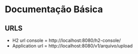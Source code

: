 # Documentação Básica

## URLS

- H2 url console = http://localhost:8080/h2-console/
- Application url = http://localhost:8080/v1/arquivo/upload